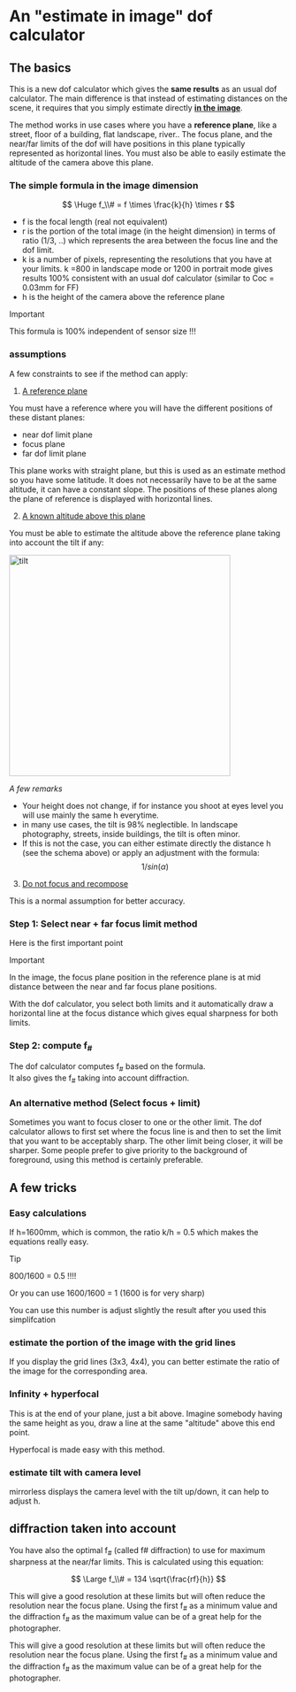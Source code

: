 # An "estimate in image" dof calculator
## The basics

This is a new dof calculator which gives the **same results** as an usual dof calculator. The main difference is that instead of estimating distances on the scene, it requires that you simply estimate directly **<u>in the image</u>**.

The method works in use cases where you have a **reference plane**, like a street, floor of a building, flat landscape, river.. The focus plane, and the near/far limits of the dof will have positions in this plane typically represented as horizontal lines.  You must also be able to  easily estimate the altitude of the camera above this plane.

### The simple formula in the image dimension

$$
\Huge f_\\# = f \times \frac{k}{h} \times  r
$$
* f is the focal length (real not equivalent)
*  r is the portion of the total image (in the height dimension) in terms of ratio (1/3, ..) which represents the area between the focus line and the dof limit.
*  k is a number of pixels, representing the resolutions that you have at your limits. k =800 in landscape mode or 1200 in portrait mode gives results 100% consistent with an usual dof calculator (similar to Coc = 0.03mm for FF)
* h is the height of the camera above the reference plane

> [!IMPORTANT]
>
> This formula is 100% independent of sensor size !!!

### assumptions
A few constraints to see if the method can apply:

1. <u>A reference plane</u>

You must have a reference where you will have the different positions of these distant planes:
- near dof limit plane
- focus plane
- far dof limit plane

This plane works with  straight plane, but this is used as an estimate method so you have some latitude. It does not necessarily have to be at the same altitude, it can have a constant slope. The positions of these planes along the  plane of reference is displayed with horizontal lines.

2. <u>A known altitude above this plane</u>

You must be able to estimate the altitude above the reference plane taking into account the tilt if any:

<img src="https://github.com/chrisfisheye/dof/assets/156583869/4a612aaf-9094-4152-8ba8-0a4a9208c695" alt="tilt" width="400"/>

*A few remarks*

* Your height does not change, if for instance you shoot at eyes level you will use mainly the same h everytime.
* in many use cases, the tilt is 98% neglectible. In landscape photography, streets, inside buildings, the tilt is often minor.
* If this is not the case, you can either estimate directly the distance h (see the schema above) or apply an adjustment with the formula:
$$
1/sin(\alpha)
$$

3. <u>Do not focus and recompose</u>

This is a normal assumption for better accuracy.

### Step 1: Select near + far focus limit method
Here is the first important point

> [!IMPORTANT]
>
> In the image, the focus plane position in the reference plane is at mid distance between the near and far focus plane positions.

With the dof calculator, you select both limits and it automatically draw a horizontal line at the focus distance which gives equal sharpness for both limits.

### Step 2: compute f<sub>#</sub>

The dof calculator computes f<sub>#</sub> based on the formula.  
It also gives the f<sub>#</sub> taking into account diffraction.



### An alternative method (Select focus + limit)

Sometimes you want to focus closer to one or the other limit.  The dof calculator allows to first set where the focus line is and then to set the limit that you want to be acceptably sharp.  The other limit being closer, it will be sharper.
Some people prefer to give priority to the background of foreground, using this method is certainly preferable.

## A few tricks
### Easy calculations

If h=1600mm, which is common,  the ratio k/h   = 0.5 which makes the equations really easy.

> [!TIP] 
>
>  800/1600 = 0.5 !!!!
>
> Or you can use 1600/1600 = 1 (1600 is for very sharp)

You can use this number is adjust slightly the result after you used this simplifcation

### estimate the portion of the image with the grid lines
If you display the grid lines (3x3, 4x4), you can better estimate the ratio of the image for the corresponding area.
### Infinity + hyperfocal
This is at the end of your plane, just a bit above. Imagine somebody having the same height as you, draw a line at the same "altitude" above this end point.

Hyperfocal is made easy with this method.
### estimate tilt with camera level
mirrorless displays the camera level with the tilt up/down, it can help to adjust h.

## diffraction taken into account

You have also the optimal f<sub>#</sub> (called f# diffraction) to use for maximum sharpness at the near/far limits.
This is calculated using this equation:

$$
\Large f_\\# = 134 \sqrt{\frac{rf}{h}}
$$

This will give a good resolution at these limits but will often reduce the resolution near the focus plane. Using the first f<sub>#</sub> as a minimum value and the diffraction f<sub>#</sub>  as the maximum value can be of a great help for the photographer.


This will give a good resolution at these limits but will often reduce the resolution near the focus plane. Using the first f<sub>#</sub> as a minimum value and the diffraction f<sub>#</sub>  as the maximum value can be of a great help for the photographer.



